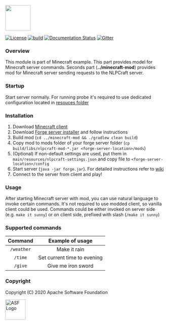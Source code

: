 <!--
 Licensed to the Apache Software Foundation (ASF) under one or more
 contributor license agreements.  See the NOTICE file distributed with
 this work for additional information regarding copyright ownership.
 The ASF licenses this file to You under the Apache License, Version 2.0
 (the "License"); you may not use this file except in compliance with
 the License.  You may obtain a copy of the License at

      http://www.apache.org/licenses/LICENSE-2.0

 Unless required by applicable law or agreed to in writing, software
 distributed under the License is distributed on an "AS IS" BASIS,
 WITHOUT WARRANTIES OR CONDITIONS OF ANY KIND, either express or implied.
 See the License for the specific language governing permissions and
 limitations under the License.
-->

<img src="https://nlpcraft.apache.org/images/nlpcraft_logo_black.gif" height="80px" alt="">
<br>

[![License](https://img.shields.io/badge/license-Apache%202-blue.svg)](https://raw.githubusercontent.com/apache/opennlp/master/LICENSE)
[![build](https://github.com/apache/incubator-nlpcraft/workflows/build/badge.svg)](https://github.com/apache/incubator-nlpcraft/actions)
[![Documentation Status](https://img.shields.io/:docs-latest-green.svg)](https://nlpcraft.apache.org/docs.html)
[![Gitter](https://badges.gitter.im/apache-nlpcraft/community.svg)](https://gitter.im/apache-nlpcraft/community)

### Overview
This module is part of Minecraft example. This part provides model for Minecraft server commands. 
Seconds part (**../minecraft-mod**) provides mod for Minecraft server sending requests to the NLPCraft server.

### Startup
Start server normally. For running probe it's required to use dedicated configuration located in [resouces folder](src/main/resources/nlpcraft.conf)

### Installation
1. Download [Minecraft client](https://www.minecraft.net/en-us/download)
1. Download [Forge server installer](https://files.minecraftforge.net/) and follow instructions
1. Build mod (`cd ../minecraft-mod && ./gradlew clean build`)
1. Copy mod to mods folder of your forge server folder (`cp build/libs/nlpcraft-mod-*.jar <forge-server-location>/mods`)
1. (Optional) If non-default settings are used, put them in `main/resources/nlpcraft-settings.json` and copy file to `<forge-server-location>/config`
1. Start server (`java -jar forge.jar`). For detailed instructions refer to [wiki](https://minecraft.gamepedia.com/Tutorials/Setting_up_a_server)
1. Connect to the server from client and play!

### Usage
After starting Minecraft server with mod, you can use natural language to invoke certain commands. It's not required to
use modded client, so vanilla client could be used. Commands could be either invoked on server side (e.g. `make it sunny`) or
on client side, prefixed with slash (`/make it sunny`)

### Supported commands
| Command | Example of usage |
| :---: |:---:|
`/weather` | Make it rain | 
`/time` | Set current time to evening | 
`/give` | Give me iron sword | 

### Copyright
Copyright (C) 2020 Apache Software Foundation

<img src="https://www.apache.org/img/ASF20thAnniversary.jpg" height="64px" alt="ASF Logo">
